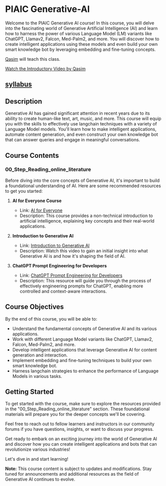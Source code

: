 # PIAIC Generative-AI

Welcome to the PIAIC Generative AI course! In this course, you will delve into the fascinating world of Generative Artificial Intelligence (AI) and learn how to harness the power of various Language Model (LM) variants like ChatGPT, Llamav2, Falcon, Med-Palm2, and more. You will discover how to create intelligent applications using these models and even build your own smart knowledge bot by leveraging embedding and fine-tuning concepts.

[Qasim](https://github.com/EnggQasim) will teach this class.

[Watch the Introductory Video by Qasim](https://www.youtube.com/watch?v=A1hq4OBWSgE)

## [syllabus](https://docs.google.com/document/d/1qqUy6ZBJd1ExyK_FWJt8BY-NlAFr3suBbVYYMNQ70rs/edit)

## Description

Generative AI has gained significant attention in recent years due to its ability to create human-like text, art, music, and more. This course will equip you with the skills to effectively use langchain techniques with a variety of Language Model models. You'll learn how to make intelligent applications, automate content generation, and even construct your own knowledge bot that can answer queries and engage in meaningful conversations.

## Course Contents

### 00_Step_Reading_online_literature

Before diving into the core concepts of Generative AI, it's important to build a foundational understanding of AI. Here are some recommended resources to get you started:

1. **AI for Everyone Course**
   - Link: [AI for Everyone](https://www.deeplearning.ai/courses/ai-for-everyone/)
   - Description: This course provides a non-technical introduction to artificial intelligence, explaining key concepts and their real-world applications.

2. **Introduction to Generative AI**
   - Link: [Introduction to Generative AI](https://www.youtube.com/watch?v=G2fqAlgmoPo)
   - Description: Watch this video to gain an initial insight into what Generative AI is and how it's shaping the field of AI.

3. **ChatGPT Prompt Engineering for Developers**
   - Link: [ChatGPT Prompt Engineering for Developers](https://learn.deeplearning.ai/chatgpt-prompt-eng/)
   - Description: This resource will guide you through the process of effectively engineering prompts for ChatGPT, enabling more controlled and context-aware interactions.

## Course Objectives

By the end of this course, you will be able to:

- Understand the fundamental concepts of Generative AI and its various applications.
- Work with different Language Model variants like ChatGPT, Llamav2, Falcon, Med-Palm2, and more.
- Develop intelligent applications that leverage Generative AI for content generation and interaction.
- Implement embedding and fine-tuning techniques to build your own smart knowledge bot.
- Harness langchain strategies to enhance the performance of Language Models in various tasks.

## Getting Started

To get started with the course, make sure to explore the resources provided in the "00_Step_Reading_online_literature" section. These foundational materials will prepare you for the deeper concepts we'll be covering.

Feel free to reach out to fellow learners and instructors in our community forums if you have questions, insights, or want to discuss your progress.

Get ready to embark on an exciting journey into the world of Generative AI and discover how you can create intelligent applications and bots that can revolutionize various industries!

Let's dive in and start learning!

**Note:** This course content is subject to updates and modifications. Stay tuned for announcements and additional resources as the field of Generative AI continues to evolve.
